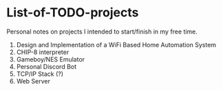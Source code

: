 # List-of-TODO-projects

Personal notes on projects I intended to start/finish in my free time.

1. Design and Implementation of a WiFi Based Home Automation System
2. CHIP-8 interpreter
3. Gameboy/NES Emulator
4. Personal Discord Bot
5. TCP/IP Stack (?)
6. Web Server
